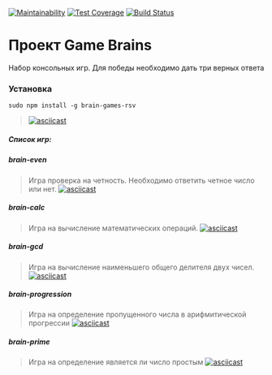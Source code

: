 [![Maintainability](https://api.codeclimate.com/v1/badges/a99a88d28ad37a79dbf6/maintainability)](https://codeclimate.com/github/codeclimate/codeclimate/maintainability)
[![Test Coverage](https://api.codeclimate.com/v1/badges/a99a88d28ad37a79dbf6/test_coverage)](https://codeclimate.com/github/codeclimate/codeclimate/test_coverage)
[![Build Status](https://travis-ci.org/step1989/frontend-project-lvl1.svg?branch=master)](https://travis-ci.org/step1989/frontend-project-lvl1)

# Проект Game Brains
Набор консольных игр. Для победы необходимо дать три верных ответа

### Установка
```sudo npm install -g brain-games-rsv```
> [![asciicast](https://asciinema.org/a/Lid4WwtFj2N4HX4gJccJfcFSg.svg)](https://asciinema.org/a/Lid4WwtFj2N4HX4gJccJfcFSg)
##### Список игр:
##### brain-even
> Игра проверка на четность. Необходимо ответить четное число или нет.
> [![asciicast](https://asciinema.org/a/BW5rolYm4FmR1NiMn8s1VzF7Q.svg)](https://asciinema.org/a/BW5rolYm4FmR1NiMn8s1VzF7Q)
##### brain-calc
> Игра на вычисление математических операций.
> [![asciicast](https://asciinema.org/a/eZmBh6DOaoWlAkHCtTa8v6rUX.svg)](https://asciinema.org/a/eZmBh6DOaoWlAkHCtTa8v6rUX)
##### brain-gcd
> Игра на вычисление наименьшего общего делителя двух чисел.
> [![asciicast](https://asciinema.org/a/fCilE0XC3BajQkf85XSymqqsq.svg)](https://asciinema.org/a/fCilE0XC3BajQkf85XSymqqsq)
##### brain-progression
> Игра на определение пропущенного числа в арифмитической прогрессии
> [![asciicast](https://asciinema.org/a/GZwaIAIoI9IgvNQ1fj6thh7s7.svg)](https://asciinema.org/a/GZwaIAIoI9IgvNQ1fj6thh7s7)
##### brain-prime
> Игра на определение является ли число простым
> [![asciicast](https://asciinema.org/a/npwgCBIDxr7PCFgwvWoBzbBw8.svg)](https://asciinema.org/a/npwgCBIDxr7PCFgwvWoBzbBw8)

